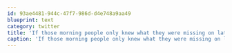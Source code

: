 ```yaml
---
id: 93ae4481-944c-47f7-986d-d4e748a9aa49
blueprint: text
category: twitter
title: 'If those morning people only knew what they were missing on late night twitter'
caption: 'If those morning people only knew what they were missing on late night twitter'
---
```

